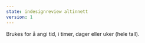 ```yaml
---
state: indesignreview altinnett
version: 1
---
```


Brukes for å angi tid, i timer, dager eller uker (hele tall).